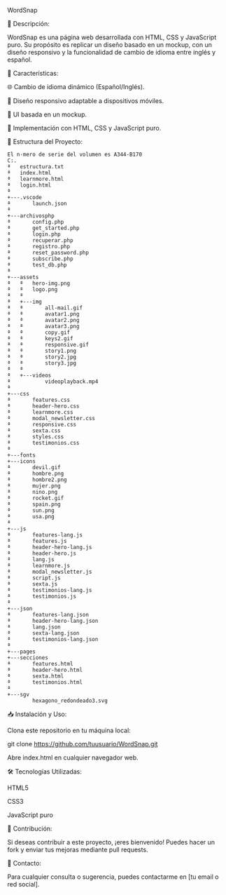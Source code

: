 WordSnap

📌 Descripción:

WordSnap es una página web desarrollada con HTML, CSS y JavaScript puro. Su propósito es replicar un diseño basado en un mockup, con un diseño responsivo y la funcionalidad de cambio de idioma entre inglés y español.

🚀 Características:

🌐 Cambio de idioma dinámico (Español/Inglés).

📱 Diseño responsivo adaptable a dispositivos móviles.

🎨 UI basada en un mockup.

🔧 Implementación con HTML, CSS y JavaScript puro.

📂 Estructura del Proyecto:

```Listado de rutas de carpetas
El n·mero de serie del volumen es A344-B170
C:.
ª   estructura.txt
ª   index.html
ª   learnmore.html
ª   login.html
ª   
+---.vscode
ª       launch.json
ª       
+---archivosphp
ª       config.php
ª       get_started.php
ª       login.php
ª       recuperar.php
ª       registro.php
ª       reset_password.php
ª       subscribe.php
ª       test_db.php
ª       
+---assets
ª   ª   hero-img.png
ª   ª   logo.png
ª   ª   
ª   +---img
ª   ª       all-mail.gif
ª   ª       avatar1.png
ª   ª       avatar2.png
ª   ª       avatar3.png
ª   ª       copy.gif
ª   ª       keys2.gif
ª   ª       responsive.gif
ª   ª       story1.png
ª   ª       story2.jpg
ª   ª       story3.jpg
ª   ª       
ª   +---videos
ª           videoplayback.mp4
ª           
+---css
ª       features.css
ª       header-hero.css
ª       learnmore.css
ª       modal_newsletter.css
ª       responsive.css
ª       sexta.css
ª       styles.css
ª       testimonios.css
ª       
+---fonts
+---icons
ª       devil.gif
ª       hombre.png
ª       hombre2.png
ª       mujer.png
ª       nino.png
ª       rocket.gif
ª       spain.png
ª       sun.png
ª       usa.png
ª       
+---js
ª       features-lang.js
ª       features.js
ª       header-hero-lang.js
ª       header-hero.js
ª       lang.js
ª       learnmore.js
ª       modal_newsletter.js
ª       script.js
ª       sexta.js
ª       testimonios-lang.js
ª       testimonios.js
ª       
+---json
ª       features-lang.json
ª       header-hero-lang.json
ª       lang.json
ª       sexta-lang.json
ª       testimonios-lang.json
ª       
+---pages
+---secciones
ª       features.html
ª       header-hero.html
ª       sexta.html
ª       testimonios.html
ª       
+---sgv
        hexagono_redondeado3.svg
```
        

📥 Instalación y Uso: 

Clona este repositorio en tu máquina local:

git clone https://github.com/tuusuario/WordSnap.git

Abre index.html en cualquier navegador web.

🛠️ Tecnologías Utilizadas: 

HTML5

CSS3

JavaScript puro

🤝 Contribución: 

Si deseas contribuir a este proyecto, ¡eres bienvenido! Puedes hacer un fork y enviar tus mejoras mediante pull requests.

📧 Contacto: 

Para cualquier consulta o sugerencia, puedes contactarme en [tu email o red social].
